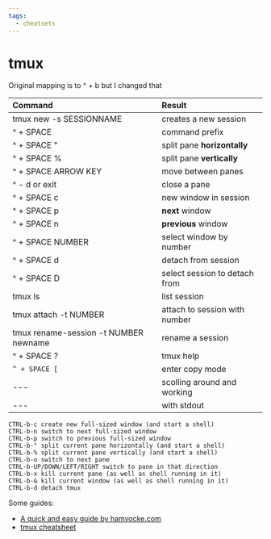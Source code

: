 ```yaml
---
tags:
  - cheatsets
---
```

# tmux

Original mapping is to ^ + b but I changed that

| Command                               | Result                        |
| :------------------------------------ | :---------------------------- |
| tmux new -s SESSIONNAME               | creates a new session         |
| ^ + SPACE                             | command prefix                |
| ^ + SPACE "                           | split pane **horizontally**   |
| ^ + SPACE %                           | split pane **vertically**     |
| ^ + SPACE ARROW KEY                   | move between panes            |
| ^ - d or exit                         | close a pane                  |
| ^ + SPACE c                           | new window in session         |
| ^ + SPACE p                           | **next** window               |
| ^ + SPACE n                           | **previous** window           |
| ^ + SPACE NUMBER                      | select window by number       |
| ^ + SPACE d                           | detach from session           |
| ^ + SPACE D                           | select session to detach from |
| tmux ls                               | list session                  |
| tmux attach -t NUMBER                 | attach to session with number |
| tmux rename-session -t NUMBER newname | rename a session              |
| ^ + SPACE ?                           | tmux help                     |
| `^ + SPACE [`                         | enter copy mode               |
| ---                                   | scolling around and working   |
| ---                                   | with stdout                   |

    CTRL-b-c create new full-sized window (and start a shell)
    CTRL-b-n switch to next full-sized window
    CTRL-b-p switch to previous full-sized window
    CTRL-b-" split current pane horizontally (and start a shell)
    CTRL-b-% split current pane vertically (and start a shell)
    CTRL-b-o switch to next pane
    CTRL-b-UP/DOWN/LEFT/RIGHT switch to pane in that direction
    CTRL-b-x kill current pane (as well as shell running in it)
    CTRL-b-& kill current window (as well as shell running in it)
    CTRL-b-d detach tmux

Some guides:

- [A quick and easy guide by hamvocke.com][hamvocke]
- [tmux cheatsheet][gist1]

[hamvocke]: http://www.hamvocke.com/blog/a-quick-and-easy-guide-to-tmux/
[gist1]: https://gist.github.com/MohamedAlaa/2961058
